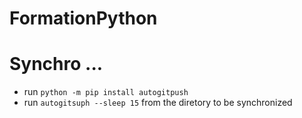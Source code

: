 # FormationPython

# Synchro ...

+ run `python -m pip install autogitpush`
+ run `autogitsuph --sleep 15` from the diretory to be synchronized